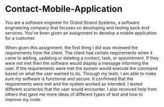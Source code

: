 # Contact-Mobile-Application
You are a software engineer for Grand Strand Systems, a software engineering company that focuses on developing and testing back-end services. You’ve been given an assignment to develop a mobile application for a customer. 

When given this assignment, the first thing I did was reviewed the requirements from the client. The client had certain requirements when it came to adding, updating or deleting a contact, task, or appointment. If they were not met then the software would display a message informing the user. If the requirements were met the system would execute the command based on what the user wanted to do. Through my tests, I am able to make sure my software is functional and secure. It confirmed that the requirements were met and the system worked as intended. I tested different scenerios that the user would encounter. I also received help from others that gave me more ideas of different types of test and how to improve my code.
